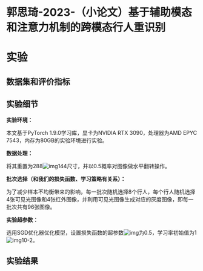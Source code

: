 # 郭思琦-2023-（小论文）基于辅助模态和注意力机制的跨模态行人重识别

# 实验

## 数据集和评价指标



## 实验细节

**实验环境：**

本文基于PyTorch 1.9.0学习库，显卡为NVIDIA RTX 3090，处理器为AMD EPYC 7543，内存为80GB的实验环境进行实验。

**数据处理：**

将其重置为288![img](file:///C:\Users\admin\AppData\Local\Temp\ksohtml17772\wps1.png)144尺寸，并以0.5概率对图像做水平翻转操作。

**批次选择（和我们的损失函数、学习策略有关系）：**

为了减少样本不均衡带来的影响，每一批次随机选择8个行人，每个行人随机选择4张可见光图像和4张红外图像，并利用可见光图像生成对应的灰度图像，即每一批次共有96张图像。

**实验超参数：**

选用SGD优化器优化模型，设置损失函数的超参数![img](file:///C:\Users\admin\AppData\Local\Temp\ksohtml17772\wps2.png)为0.5，学习率初始值为1![img](file:///C:\Users\admin\AppData\Local\Temp\ksohtml17772\wps3.png)10-2。

## 实验结果

